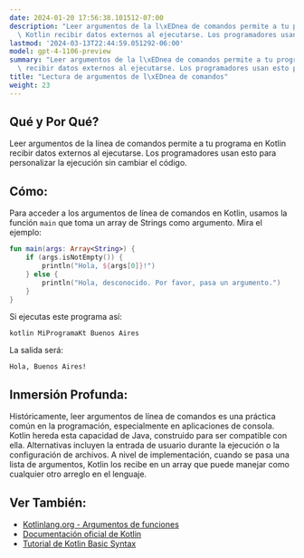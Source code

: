 ```yaml
---
date: 2024-01-20 17:56:38.101512-07:00
description: "Leer argumentos de la l\xEDnea de comandos permite a tu programa en\
  \ Kotlin recibir datos externos al ejecutarse. Los programadores usan esto para\u2026"
lastmod: '2024-03-13T22:44:59.051292-06:00'
model: gpt-4-1106-preview
summary: "Leer argumentos de la l\xEDnea de comandos permite a tu programa en Kotlin\
  \ recibir datos externos al ejecutarse. Los programadores usan esto para\u2026"
title: "Lectura de argumentos de l\xEDnea de comandos"
weight: 23
---
```


## Qué y Por Qué?
Leer argumentos de la línea de comandos permite a tu programa en Kotlin recibir datos externos al ejecutarse. Los programadores usan esto para personalizar la ejecución sin cambiar el código.

## Cómo:
Para acceder a los argumentos de línea de comandos en Kotlin, usamos la función `main` que toma un array de Strings como argumento. Mira el ejemplo:

```kotlin
fun main(args: Array<String>) {
    if (args.isNotEmpty()) {
        println("Hola, ${args[0]}!")
    } else {
        println("Hola, desconocido. Por favor, pasa un argumento.")
    }
}
```
Si ejecutas este programa así:

```shell
kotlin MiProgramaKt Buenos Aires
```
La salida será:
```
Hola, Buenos Aires!
```

## Inmersión Profunda:
Históricamente, leer argumentos de línea de comandos es una práctica común en la programación, especialmente en aplicaciones de consola. Kotlin hereda esta capacidad de Java, construido para ser compatible con ella. Alternativas incluyen la entrada de usuario durante la ejecución o la configuración de archivos. A nivel de implementación, cuando se pasa una lista de argumentos, Kotlin los recibe en un array que puede manejar como cualquier otro arreglo en el lenguaje.

## Ver También:
- [Kotlinlang.org - Argumentos de funciones](https://kotlinlang.org/docs/functions.html#parameters)
- [Documentación oficial de Kotlin](https://kotlinlang.org/docs/command-line.html)
- [Tutorial de Kotlin Basic Syntax](https://kotlinlang.org/docs/basic-syntax.html)
